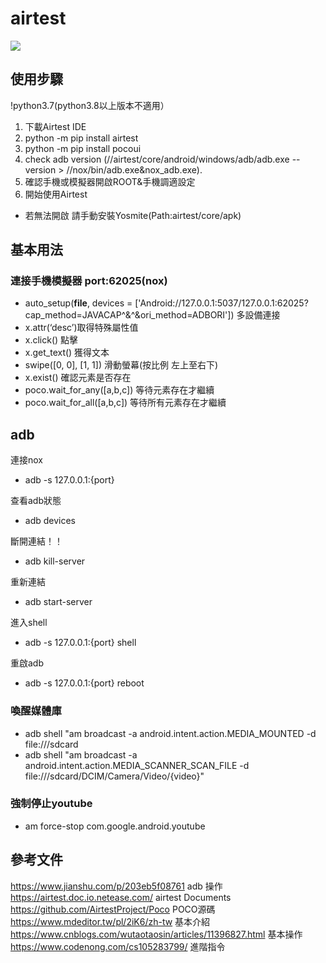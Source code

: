 # airtest  
<img src="https://airtest.netease.com/static/img/icon/logo.png"></img>  
## 使用步驟  
  
!python3.7(python3.8以上版本不適用）  
1. 下載Airtest IDE  
2. python -m pip install airtest  
3. python -m pip install pocoui   
4. check adb version   (//airtest/core/android/windows/adb/adb.exe --version  >   //nox/bin/adb.exe&nox_adb.exe).   
5. 確認手機或模擬器開啟ROOT&手機調適設定  
6. 開始使用Airtest  
- 若無法開啟  請手動安裝Yosmite(Path:airtest/core/apk)  
  
## 基本用法  
### 連接手機模擬器 port:62025(nox)  

- auto_setup(__file__, devices = ['Android://127.0.0.1:5037/127.0.0.1:62025?cap_method=JAVACAP^&^&ori_method=ADBORI'])  多設備連接  
- x.attr(‘desc’)取得特殊屬性值  
- x.click()  點擊  
- x.get_text()  獲得文本  
- swipe([0, 0], [1, 1]) 滑動螢幕(按比例 左上至右下)  
- x.exist()  確認元素是否存在  
- poco.wait_for_any([a,b,c]) 等待元素存在才繼續  
- poco.wait_for_all([a,b,c]) 等待所有元素存在才繼續  
  
  
## adb  
連接nox  
- adb -s 127.0.0.1:{port}  
  
查看adb狀態  
- adb devices  
  
斷開連結！！  
- adb kill-server  
    
重新連結  
- adb start-server  
  
進入shell  
- adb -s 127.0.0.1:{port} shell  
  
重啟adb  
- adb -s 127.0.0.1:{port} reboot  
  
### 喚醒媒體庫  

- adb shell "am broadcast -a android.intent.action.MEDIA_MOUNTED -d file:///sdcard  
- adb shell "am broadcast -a android.intent.action.MEDIA_SCANNER_SCAN_FILE -d file:///sdcard/DCIM/Camera/Video/{video}"  
  
### 強制停止youtube  
- am force-stop com.google.android.youtube
  
  
## 參考文件  
https://www.jianshu.com/p/203eb5f08761 adb 操作  
https://airtest.doc.io.netease.com/   airtest Documents  
https://github.com/AirtestProject/Poco  POCO源碼  
https://www.mdeditor.tw/pl/2iK6/zh-tw  基本介紹  
https://www.cnblogs.com/wutaotaosin/articles/11396827.html  基本操作  
https://www.codenong.com/cs105283799/  進階指令  
